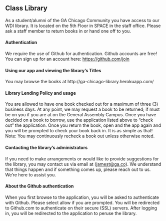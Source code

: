 ## Class Library

As a student/alumni of the GA Chicago Community you have access to our WDI library. It is located on the 5th Floor in SPACE in the staff office. Please ask a staff member to return books in or hand one off to you.

#### Authentication
We require the use of Github for authentication. Github accounts are free! You can sign up for an account here: https://github.com/join

#### Using our app and viewing the library’s Titles
You may browse the books at http://ga­-chicago­-library.herokuapp.com/

#### Library Lending Policy and usage
You are allowed to have one book checked out for a maximum of three (3) business days. At any point, we may request a book to be returned; if must be on you if you are at on the General Assembly Campus. Once you have decided on a book to borrow, use the application listed above to “check out” the application. Once you return the book, open and the app again and you will be prompted to check your book back in. It is as simple as that! Note: You may continuously re­check a book out unless otherwise noted.

#### Contacting the library’s administrators
If you need to make arrangements or would like to provide suggestions for the library, you may contact us via email at (jamest@ga.co). We understand that things happen and if something comes up, please reach out to us. We’re here to assist you.

#### About the Github authentication
When you first browse to the application, you will be asked to authenticate with Github. Please select allow if you are prompted. You will be redirected to Github.com to authenticate on their secure (SSL) servers. After logging in, you will be redirected to the application to peruse the library.
